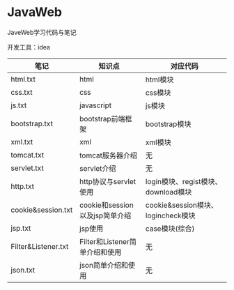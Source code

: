 # JavaWeb
JaveWeb学习代码与笔记

开发工具：idea

|笔记                 	|知识点                   				|对应代码|
|--|--|--|
|html.txt     			|html                      				|html模块 |
|css.txt      			|css                        			|css模块 |
|js.txt         		|javascript              				|js模块 |
|bootstrap.txt      	|bootstrap前端框架             	 		|bootstrap模块 |
|xml.txt      		    |xml             						|xml模块 |
|tomcat.txt      		|tomcat服务器介绍               		|无 |
|servlet.txt      		|servlet介绍                          	|无 |
|http.txt      		    |http协议与servlet使用         			|login模块、regist模块、download模块 |
|cookie&session.txt    	|cookie和session以及jsp简单介绍   		|cookie&session模块、logincheck模块 |
|jsp.txt    			|jsp使用   								|case模块(综合) |
|Filter&Listener.txt    |Filter和Listener简单介绍和使用   		|无 |
|json.txt    			|json简单介绍和使用  					|无 |